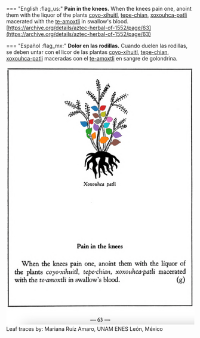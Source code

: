 
=== "English :flag_us:"
    **Pain in the knees.** When the knees pain one, anoint them with the liquor of the plants [coyo-xihuitl](Coyo-xihuitl.md), [tepe-chian](Tepe-chian.md), [xoxouhca-patli](xoxouhca-patli.md) macerated with the [te-amoxtli](Te-amoxtli.md) in swallow's blood.  
    [https://archive.org/details/aztec-herbal-of-1552/page/63](https://archive.org/details/aztec-herbal-of-1552/page/63)  


=== "Español :flag_mx:"
    **Dolor en las rodillas.** Cuando duelen las rodillas, se deben untar con el licor de las plantas [coyo-xihuitl](Coyo-xihuitl.md), [tepe-chian](Tepe-chian.md), [xoxouhca-patli](xoxouhca-patli.md) maceradas con el [te-amoxtli](Te-amoxtli.md) en sangre de golondrina.  


![M_p063.png](assets/M_p063.png)  
Leaf traces by: Mariana Ruíz Amaro, UNAM ENES León, México  